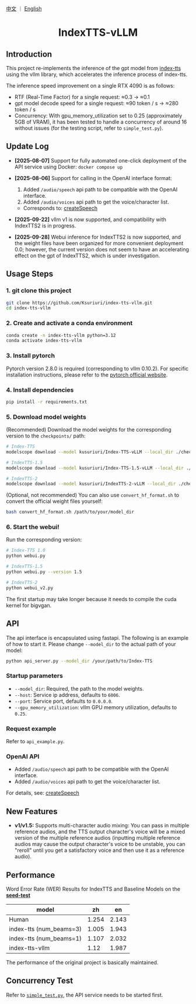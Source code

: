 <a href="README.md">中文</a> ｜ <a href="README_EN.md">English</a>

<div align="center">

# IndexTTS-vLLM
</div>

## Introduction
This project re-implements the inference of the gpt model from [index-tts](https://github.com/index-tts/index-tts) using the vllm library, which accelerates the inference process of index-tts.

The inference speed improvement on a single RTX 4090 is as follows:
- RTF (Real-Time Factor) for a single request: ≈0.3 -> ≈0.1
- gpt model decode speed for a single request: ≈90 token / s -> ≈280 token / s
- Concurrency: With gpu_memory_utilization set to 0.25 (approximately 5GB of VRAM), it has been tested to handle a concurrency of around 16 without issues (for the testing script, refer to `simple_test.py`).

## Update Log

- **[2025-08-07]** Support for fully automated one-click deployment of the API service using Docker: `docker compose up`

- **[2025-08-06]** Support for calling in the OpenAI interface format:
    1. Added `/audio/speech` api path to be compatible with the OpenAI interface.
    2. Added `/audio/voices` api path to get the voice/character list.
    - Corresponds to: [createSpeech](https://platform.openai.com/docs/api-reference/audio/createSpeech)

- **[2025-09-22]** vllm v1 is now supported, and compatibility with IndexTTS2 is in progress.
- **[2025-09-28]** Webui inference for IndexTTS2 is now supported, and the weight files have been organized for more convenient deployment 0.0; however, the current version does not seem to have an accelerating effect on the gpt of IndexTTS2, which is under investigation.

## Usage Steps

### 1. git clone this project
```bash
git clone https://github.com/Ksuriuri/index-tts-vllm.git
cd index-tts-vllm
```


### 2. Create and activate a conda environment
```bash
conda create -n index-tts-vllm python=3.12
conda activate index-tts-vllm
```


### 3. Install pytorch

Pytorch version 2.8.0 is required (corresponding to vllm 0.10.2). For specific installation instructions, please refer to the [pytorch official website](https://pytorch.org/get-started/locally/).


### 4. Install dependencies
```bash
pip install -r requirements.txt
```


### 5. Download model weights

(Recommended) Download the model weights for the corresponding version to the `checkpoints/` path:

```bash
# Index-TTS
modelscope download --model kusuriuri/Index-TTS-vLLM --local_dir ./checkpoints/Index-TTS-vLLM

# IndexTTS-1.5
modelscope download --model kusuriuri/Index-TTS-1.5-vLLM --local_dir ./checkpoints/Index-TTS-1.5-vLLM

# IndexTTS-2
modelscope download --model kusuriuri/IndexTTS-2-vLLM --local_dir ./checkpoints/IndexTTS-2-vLLM
```

(Optional, not recommended) You can also use `convert_hf_format.sh` to convert the official weight files yourself:

```bash
bash convert_hf_format.sh /path/to/your/model_dir
```

### 6. Start the webui!

Run the corresponding version:

```bash
# Index-TTS 1.0
python webui.py

# IndexTTS-1.5
python webui.py --version 1.5

# IndexTTS-2
python webui_v2.py
```
The first startup may take longer because it needs to compile the cuda kernel for bigvgan.


## API

The api interface is encapsulated using fastapi. The following is an example of how to start it. Please change `--model_dir` to the actual path of your model:

```bash
python api_server.py --model_dir /your/path/to/Index-TTS
```

### Startup parameters
- `--model_dir`: Required, the path to the model weights.
- `--host`: Service ip address, defaults to `6006`.
- `--port`: Service port, defaults to `0.0.0.0`.
- `--gpu_memory_utilization`: vllm GPU memory utilization, defaults to `0.25`.

### Request example
Refer to `api_example.py`.

### OpenAI API
- Added `/audio/speech` api path to be compatible with the OpenAI interface.
- Added `/audio/voices` api path to get the voice/character list.

For details, see: [createSpeech](https://platform.openai.com/docs/api-reference/audio/createSpeech)

## New Features
- **v1/v1.5:** Supports multi-character audio mixing: You can pass in multiple reference audios, and the TTS output character's voice will be a mixed version of the multiple reference audios (inputting multiple reference audios may cause the output character's voice to be unstable, you can "reroll" until you get a satisfactory voice and then use it as a reference audio).

## Performance
Word Error Rate (WER) Results for IndexTTS and Baseline Models on the [**seed-test**](https://github.com/BytedanceSpeech/seed-tts-eval)

| model                   | zh    | en    |
| ----------------------- | ----- | ----- |
| Human                   | 1.254 | 2.143 |
| index-tts (num_beams=3) | 1.005 | 1.943 |
| index-tts (num_beams=1) | 1.107 | 2.032 |
| index-tts-vllm      | 1.12  | 1.987 |

The performance of the original project is basically maintained.

## Concurrency Test
Refer to [`simple_test.py`](simple_test.py), the API service needs to be started first.